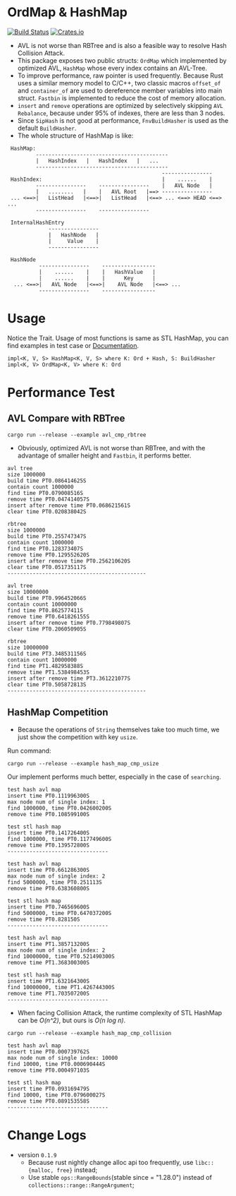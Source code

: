 # OrdMap & HashMap
[![Build Status](https://travis-ci.org/solotzg/rs-hash-ord.svg?branch=master)](https://travis-ci.org/solotzg/rs-hash-ord) [![Crates.io](https://img.shields.io/crates/v/hash_ord.svg)](https://crates.io/crates/hash_ord)
* AVL is not worse than RBTree and is also a feasible way to resolve Hash Collision Attack.
* This package exposes two public structs: `OrdMap` which implemented by optimized AVL, `HashMap` whose every index contains an AVL-Tree.
* To improve performance, raw pointer is used frequently. Because Rust uses a similar memory model to C/C++, two classic macros
`offset_of` and `container_of` are used to dereference member variables into main struct.
`Fastbin` is implemented to reduce the cost of memory allocation.
* `insert` and `remove` operations are optimized by selectively skipping `AVL Rebalance`, because under 95% of indexes, 
there are less than 3 nodes.
* Since `SipHash` is not good at performance, `FnvBuildHasher` is used as the default `BuildHasher`.
* The whole structure of HashMap is like:
```
 HashMap:
         ------------------------------------------
         |   HashIndex   |   HashIndex   |   ...
         ------------------------------------------
                                                 ----------------
 HashIndex:                                      |    ......    |
         ----------------    ----------------    |   AVL Node   |
         |   ........   |    |   AVL Root   |==> ----------------
 ... <==>|   ListHead   |<==>|   ListHead   |<==> ... <==> HEAD <==> ...
         ----------------    ----------------

 InternalHashEntry
             ----------------
             |   HashNode   |
             |     Value    |
             ----------------

 HashNode
          ----------------    -----------------
          |    ......    |    |   HashValue   |
          |    ......    |    |      Key      |
  ... <==>|   AVL Node   |<==>|    AVL Node   |<==> ...
          ----------------    -----------------
```
# Usage
Notice the Trait. Usage of most functions is same as STL HashMap, you can find examples in test case or 
[Documentation](https://docs.rs/hash_ord/). 
```
impl<K, V, S> HashMap<K, V, S> where K: Ord + Hash, S: BuildHasher
impl<K, V> OrdMap<K, V> where K: Ord
```
# Performance Test
## AVL Compare with RBTree
```
cargo run --release --example avl_cmp_rbtree
```
* Obviously, optimized AVL is not worse than RBTree, and with the advantage of smaller height and `Fastbin`, it performs better.
```
avl tree
size 1000000
build time PT0.086414625S 
contain count 1000000
find time PT0.079008516S 
remove time PT0.047414057S 
insert after remove time PT0.068621561S 
clear time PT0.020838042S 

rbtree
size 1000000
build time PT0.255747347S 
contain count 1000000
find time PT0.128373407S 
remove time PT0.129552620S 
insert after remove time PT0.256210620S 
clear time PT0.051735117S 
--------------------------------------------

avl tree
size 10000000
build time PT0.996452066S 
contain count 10000000
find time PT0.862577411S 
remove time PT0.641826155S 
insert after remove time PT0.779849807S 
clear time PT0.206050905S 

rbtree
size 10000000
build time PT3.348531156S 
contain count 10000000
find time PT1.482958388S 
remove time PT1.538498453S 
insert after remove time PT3.361221077S 
clear time PT0.505872813S 
--------------------------------------------
```
## HashMap Competition
* Because the operations of `String` themselves take too much time, we just show the competition with key `usize`.

Run command: 
```
cargo run --release --example hash_map_cmp_usize
```
Our implement performs much better, especially in the case of `searching`.
```
test hash avl map
insert time PT0.111996300S
max node num of single index: 1
find 1000000, time PT0.042600200S
remove time PT0.108599100S

test stl hash map
insert time PT0.141726400S
find 1000000, time PT0.117749600S
remove time PT0.139572800S
--------------------------------

test hash avl map
insert time PT0.661286300S
max node num of single index: 2
find 5000000, time PT0.251113S
remove time PT0.638360800S

test stl hash map
insert time PT0.746569600S
find 5000000, time PT0.647037200S
remove time PT0.828150S
--------------------------------

test hash avl map
insert time PT1.385713200S
max node num of single index: 2
find 10000000, time PT0.521490300S
remove time PT1.368300300S

test stl hash map
insert time PT1.632164300S
find 10000000, time PT1.426744300S
remove time PT1.703507200S
--------------------------------
```
* When facing Collision Attack, the runtime complexity of STL HashMap can be _O(n^2)_, but ours is _O(n log n)_.
```
cargo run --release --example hash_map_cmp_collision
```
```
test hash avl map
insert time PT0.000739762S
max node num of single index: 10000
find 10000, time PT0.000690444S
remove time PT0.000497103S

test stl hash map
insert time PT0.093169479S
find 10000, time PT0.079600027S
remove time PT0.089153558S
--------------------------------
```

# Change Logs
* version `0.1.9`
  - Because rust nightly change alloc api too frequently, use `libc::{malloc, free}` instead; 
  - Use stable `ops::RangeBounds`(stable since = "1.28.0") instead of `collections::range::RangeArgument`;